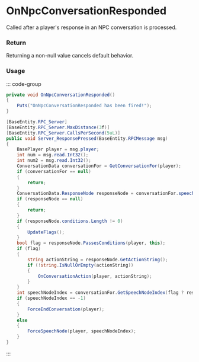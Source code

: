 # OnNpcConversationResponded
<Badge type="info" text="NPC"/><Badge type="danger" text="Carbon Compatible"/><Badge type="warning" text="Oxide Compatible"/>
Called after a player's response in an NPC conversation is processed.

### Return
Returning a non-null value cancels default behavior.

### Usage
::: code-group
```csharp [Example]
private void OnNpcConversationResponded()
{
	Puts("OnNpcConversationResponded has been fired!");
}
```
```csharp [Source — Assembly-CSharp @ NPCTalking]
[BaseEntity.RPC_Server]
[BaseEntity.RPC_Server.MaxDistance(3f)]
[BaseEntity.RPC_Server.CallsPerSecond(5uL)]
public void Server_ResponsePressed(BaseEntity.RPCMessage msg)
{
	BasePlayer player = msg.player;
	int num = msg.read.Int32();
	int num2 = msg.read.Int32();
	ConversationData conversationFor = GetConversationFor(player);
	if (conversationFor == null)
	{
		return;
	}
	ConversationData.ResponseNode responseNode = conversationFor.speeches[num].responses[num2];
	if (responseNode == null)
	{
		return;
	}
	if (responseNode.conditions.Length != 0)
	{
		UpdateFlags();
	}
	bool flag = responseNode.PassesConditions(player, this);
	if (flag)
	{
		string actionString = responseNode.GetActionString();
		if (!string.IsNullOrEmpty(actionString))
		{
			OnConversationAction(player, actionString);
		}
	}
	int speechNodeIndex = conversationFor.GetSpeechNodeIndex(flag ? responseNode.resultingSpeechNode : responseNode.GetFailedSpeechNode(player, this));
	if (speechNodeIndex == -1)
	{
		ForceEndConversation(player);
	}
	else
	{
		ForceSpeechNode(player, speechNodeIndex);
	}
}

```
:::
